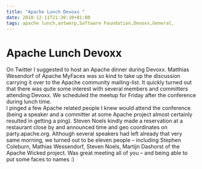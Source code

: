 ```yaml
---
title: "Apache Lunch Devoxx "
date: 2010-12-11T21:30:10+01:00
tags: apache lunch,antwerp,Software Foundation,Devoxx,General,
---
```


# Apache Lunch Devoxx 


On Twitter I suggested to host an Apache dinner during Devoxx. Matthias Wesendorf of Apache MyFaces was so kind to take 
up the discussion carrying it over to the Apache community mailing-list. It quickly turned out that there was quite 
some interest with several members and committers attending Devoxx. We scheduled the meetup for Friday after the 
conference during lunch time.<br>I pinged a few Apache related people I knew would attend the conference (being a 
speaker and a committer at some Apache project almost certainly resulted in getting a ping). Steven Noels kindly made a 
reservation at a restaurant close by and announced time and geo coordinates on party.apache.org. Although several 
speakers had left already that very same morning, we turned out to be eleven people – including Stephen Coleburn, 
Mathias Wessendorf, Steven Noels, Martijn Dashorst of the Apache Wicked project. Was great meeting all of you – and 
being able to put some faces to names :)<br>
